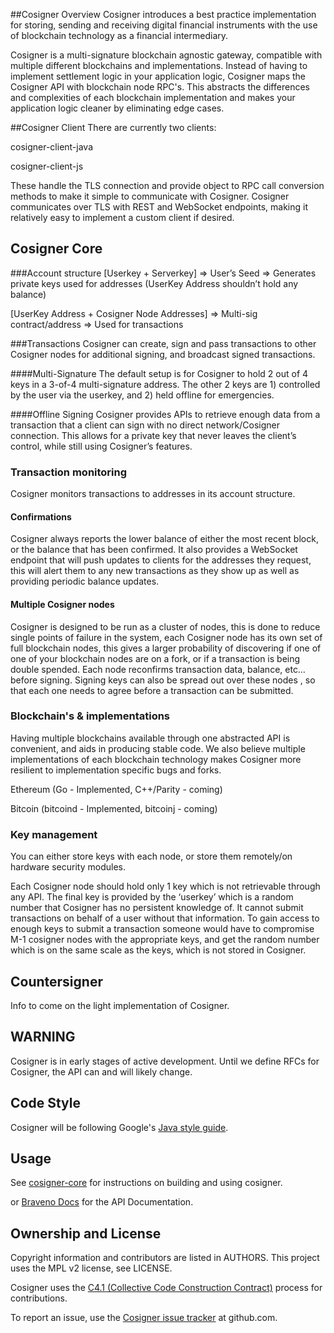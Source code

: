##Cosigner Overview
Cosigner introduces a best practice implementation for storing, sending and receiving digital financial instruments with the use of blockchain technology as a financial intermediary.

Cosigner is a multi-signature blockchain agnostic gateway, compatible with multiple different blockchains and implementations. Instead of having to implement settlement logic in your application logic, Cosigner maps the Cosigner API with blockchain node RPC's. This abstracts the differences and complexities of each blockchain implementation and makes your application logic cleaner by eliminating edge cases.

##Cosigner Client
There are currently two clients:

cosigner-client-java

cosigner-client-js

These handle the TLS connection and provide object to RPC call conversion methods to make it simple to communicate with Cosigner. Cosigner communicates over TLS with REST and WebSocket endpoints, making it relatively easy to implement a custom client if desired.

## Cosigner Core

###Account structure
[Userkey + Serverkey] => User’s Seed => Generates private keys used for addresses (UserKey Address shouldn’t hold any balance)

[UserKey Address + Cosigner Node Addresses] => Multi-sig contract/address => Used for transactions

###Transactions
Cosigner can create, sign and pass transactions to other Cosigner nodes for additional signing, and broadcast signed transactions.

####Multi-Signature
The default setup is for Cosigner to hold 2 out of 4 keys in a 3-of-4 multi-signature address. The other 2 keys are 1) controlled by the user via the userkey, and 2) held offline for emergencies.

####Offline Signing
Cosigner provides APIs to retrieve enough data from a transaction that a client can sign with no direct network/Cosigner connection. This allows for a private key that never leaves the client’s control, while still using Cosigner’s features.

### Transaction monitoring
Cosigner monitors transactions to addresses in its account structure.

#### Confirmations

Cosigner always reports the lower balance of either the most recent block, or the balance that has been confirmed. It also provides a WebSocket endpoint that will push updates to clients for the addresses they request, this will alert them to any new transactions as they show up as well as providing periodic balance updates. 

#### Multiple Cosigner nodes

Cosigner is designed to be run as a cluster of nodes, this is done to reduce single points of failure in the system, each Cosigner node has its own set of full blockchain nodes, this gives a larger probability of discovering if one of one of your blockchain nodes are on a fork, or if a transaction is being double spended. Each node reconfirms transaction data, balance, etc… before signing. Signing keys can also be spread out over these nodes , so that each one needs to agree before a transaction can be submitted.

### Blockchain's & implementations
Having multiple blockchains available through one abstracted API is convenient, and aids in producing stable code. We also believe multiple implementations of each blockchain technology makes Cosigner more resilient to implementation specific bugs and forks.

Ethereum (Go - Implemented, C++/Parity - coming)

Bitcoin (bitcoind - Implemented, bitcoinj - coming)

### Key management

You can either store keys with each node, or store them remotely/on hardware security modules.

Each Cosigner node should hold only 1 key which is not retrievable through any API. The final key is provided by the ‘userkey’ which is a random number that Cosigner has no persistent knowledge of. It cannot submit transactions on behalf of a user without that information. To gain access to enough keys to submit a transaction someone would have to compromise M-1 cosigner nodes with the appropriate keys, and get the random number which is on the same scale as the keys, which is not stored in Cosigner. 

## Countersigner
Info to come on the light implementation of Cosigner.


## WARNING

Cosigner is in early stages of active development. Until we define RFCs for
Cosigner, the API can and will likely change.

## Code Style

Cosigner will be following Google's
[Java style guide](http://google.github.io/styleguide/javaguide.html).

## Usage

See [cosigner-core](https://github.com/EMAXio/cosigner/blob/master/cosigner-core/README.md) for instructions on building and using cosigner.

or [Braveno Docs](http://docs.braveno.com/#cosigner-core-api) for the API Documentation.

## Ownership and License

Copyright information and contributors are listed in AUTHORS. This project uses
the MPL v2 license, see LICENSE.

Cosigner uses the
[C4.1 (Collective Code Construction Contract)](http://rfc.zeromq.org/spec:22)
process for contributions.

To report an issue, use the
[Cosigner issue tracker](https://github.com/Braveno/cosigner/issues) at
github.com.

